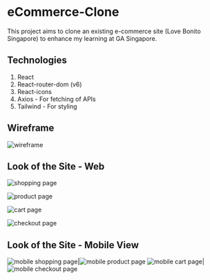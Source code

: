 # eCommerce-Clone

This project aims to clone an existing e-commerce site (Love Bonito Singapore) to enhance my learning at GA Singapore.

## Technologies

1. React
2. React-router-dom (v6)
3. React-icons
4. Axios - For fetching of APIs
5. Tailwind - For styling

## Wireframe

![wireframe](./ecclone-app/src/assets/readme_images/wireframe.png)

## Look of the Site - Web

![shopping page](./ecclone-app/src/assets/readme_images/Shopping_Page.png)

![product page](./ecclone-app/src/assets/readme_images/Product_Page.png)

![cart page](./ecclone-app/src/assets/readme_images/Cart_Page.png)

![checkout page](./ecclone-app/src/assets/readme_images/Checkout_Page.png)

## Look of the Site - Mobile View

![mobile shopping page](./ecclone-app//src/assets/readme_images/Mobile_Shopping_Page.png)|![mobile product page](./ecclone-app/src/assets/readme_images/Mobile_Product_Page.png)
![mobile cart page](./ecclone-app/src/assets/readme_images/Mobile_Cart_Page.png)|![mobile checkout page](./ecclone-app/src/assets/readme_images/Mobile_Checkout_Page.png)
